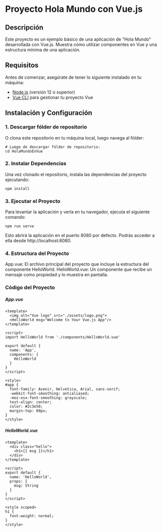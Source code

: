 # Proyecto Hola Mundo con Vue.js

## Descripción
Este proyecto es un ejemplo básico de una aplicación de "Hola Mundo" desarrollada con Vue.js. Muestra cómo utilizar componentes en Vue y una estructura mínima de una aplicación.

## Requisitos
Antes de comenzar, asegúrate de tener lo siguiente instalado en tu máquina:

- [Node.js](https://nodejs.org/) (versión 12 o superior)
- [Vue CLI](https://cli.vuejs.org/) para gestionar tu proyecto Vue

## Instalación y Configuración

### 1. Descargar fólder de repositorio
O clona este repositorio en tu máquina local, luego navega al fólder:

```
# Luego de descargar fólder de repositorio:
cd HolaMundoEnVue
```

### 2. Instalar Dependencias
Una vez clonado el repositorio, instala las dependencias del proyecto ejecutando:
```
npm install
```

### 3. Ejecutar el Proyecto
Para levantar la aplicación y verla en tu navegador, ejecuta el siguiente comando:
```
npm run serve
```
Esto abrirá la aplicación en el puerto 8080 por defecto. Podrás acceder a ella desde http://localhost:8080.

### 4. Estructura del Proyecto
App.vue: El archivo principal del proyecto que incluye la estructura del componente HelloWorld.
HelloWorld.vue: Un componente que recibe un mensaje como propiedad y lo muestra en pantalla.
### Código del Proyecto
##### App.vue
```
<template>
  <img alt="Vue logo" src="./assets/logo.png">
  <HelloWorld msg="Welcome to Your Vue.js App"/>
</template>

<script>
import HelloWorld from './components/HelloWorld.vue'

export default {
  name: 'App',
  components: {
    HelloWorld
  }
}
</script>

<style>
#app {
  font-family: Avenir, Helvetica, Arial, sans-serif;
  -webkit-font-smoothing: antialiased;
  -moz-osx-font-smoothing: grayscale;
  text-align: center;
  color: #2c3e50;
  margin-top: 60px;
}
</style>
```

##### HelloWorld.vue
```
<template>
  <div class="hello">
    <h1>{{ msg }}</h1>
  </div>
</template>

<script>
export default {
  name: 'HelloWorld',
  props: {
    msg: String
  }
}
</script>

<style scoped>
h1 {
  font-weight: normal;
}
</style>
```
